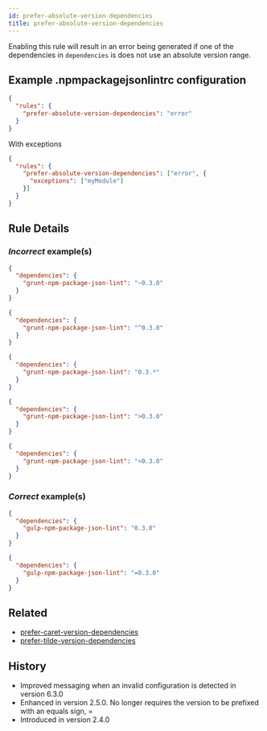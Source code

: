 ```yaml
---
id: prefer-absolute-version-dependencies
title: prefer-absolute-version-dependencies
---
```


Enabling this rule will result in an error being generated if one of the dependencies in `dependencies` is does not use an absolute version range.

## Example .npmpackagejsonlintrc configuration

```json
{
  "rules": {
    "prefer-absolute-version-dependencies": "error"
  }
}
```

With exceptions

```json
{
  "rules": {
    "prefer-absolute-version-dependencies": ["error", {
      "exceptions": ["myModule"]
    }]
  }
}
```

## Rule Details

### *Incorrect* example(s)

```json
{
  "dependencies": {
    "grunt-npm-package-json-lint": "~0.3.0"
  }
}
```

```json
{
  "dependencies": {
    "grunt-npm-package-json-lint": "^0.3.0"
  }
}
```

```json
{
  "dependencies": {
    "grunt-npm-package-json-lint": "0.3.*"
  }
}
```

```json
{
  "dependencies": {
    "grunt-npm-package-json-lint": ">0.3.0"
  }
}
```

```json
{
  "dependencies": {
    "grunt-npm-package-json-lint": "<0.3.0"
  }
}
```

### *Correct* example(s)

```json
{
  "dependencies": {
    "gulp-npm-package-json-lint": "0.3.0"
  }
}
```

```json
{
  "dependencies": {
    "gulp-npm-package-json-lint": "=0.3.0"
  }
}
```

## Related

* [prefer-caret-version-dependencies](prefer-caret-version-dependencies.md)
* [prefer-tilde-version-dependencies](prefer-tilde-version-dependencies.md)

## History

* Improved messaging when an invalid configuration is detected in version 6.3.0
* Enhanced in version 2.5.0. No longer requires the version to be prefixed with an equals sign, =
* Introduced in version 2.4.0
